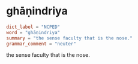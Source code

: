 # ghāṇindriya

``` toml
dict_label = "NCPED"
word = "ghāṇindriya"
summary = "the sense faculty that is the nose."
grammar_comment = "neuter"
```

the sense faculty that is the nose.


